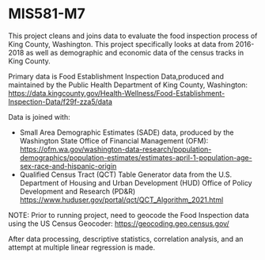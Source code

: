 # MIS581-M7

This project cleans and joins data to evaluate the food inspection process of King County, Washington. 
This project specifically looks at data from 2016-2018 as well as demographic and economic data of the census tracks in King County. 


Primary data is Food Establishment Inspection Data,produced and maintained by the Public Health Department of King County, Washington: https://data.kingcounty.gov/Health-Wellness/Food-Establishment-Inspection-Data/f29f-zza5/data

Data is joined with: 
- Small Area Demographic Estimates (SADE) data, produced by the Washington State Office of Financial Management (OFM): https://ofm.wa.gov/washington-data-research/population-demographics/population-estimates/estimates-april-1-population-age-sex-race-and-hispanic-origin
- Qualified Census Tract (QCT) Table Generator data from the U.S. Department of Housing and Urban Development (HUD) Office of Policy Development and Research (PD&R)  https://www.huduser.gov/portal/qct/QCT_Algorithm_2021.html


NOTE: Prior to running project, need to geocode the Food Inspection data using the US Census Geocoder: https://geocoding.geo.census.gov/


After data processing, descriptive statistics, correlation analysis, and an attempt at multiple linear regression is made. 
